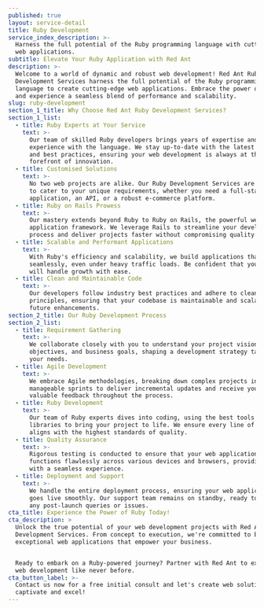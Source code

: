 ```yaml
---
published: true
layout: service-detail
title: Ruby Development
service_index_description: >-
  Harness the full potential of the Ruby programming language with cutting-edge
  web applications.
subtitle: Elevate Your Ruby Application with Red Ant
description: >-
  Welcome to a world of dynamic and robust web development! Red Ant Ruby
  Development Services harness the full potential of the Ruby programming
  language to create cutting-edge web applications. Embrace the power of Ruby
  and experience a seamless blend of performance and scalability.
slug: ruby-development
section_1_title: Why Choose Red Ant Ruby Development Services?
section_1_list:
  - title: Ruby Experts at Your Service
    text: >-
      Our team of skilled Ruby developers brings years of expertise and hands-on
      experience with the language. We stay up-to-date with the latest trends
      and best practices, ensuring your web development is always at the
      forefront of innovation.
  - title: Customised Solutions
    text: >-
      No two web projects are alike. Our Ruby Development Services are designed
      to cater to your unique requirements, whether you need a full-stack web
      application, an API, or a robust e-commerce platform.
  - title: Ruby on Rails Prowess
    text: >-
      Our mastery extends beyond Ruby to Ruby on Rails, the powerful web
      application framework. We leverage Rails to streamline your development
      process and deliver projects faster without compromising quality.
  - title: Scalable and Performant Applications
    text: >-
      With Ruby's efficiency and scalability, we build applications that perform
      seamlessly, even under heavy traffic loads. Be confident that your web app
      will handle growth with ease.
  - title: Clean and Maintainable Code
    text: >-
      Our developers follow industry best practices and adhere to clean code
      principles, ensuring that your codebase is maintainable and scalable for
      future enhancements.
section_2_title: Our Ruby Development Process
section_2_list:
  - title: Requirement Gathering
    text: >-
      We collaborate closely with you to understand your project vision,
      objectives, and business goals, shaping a development strategy tailored to
      your needs.
  - title: Agile Development
    text: >-
      We embrace Agile methodologies, breaking down complex projects into
      manageable sprints to deliver incremental updates and receive your
      valuable feedback throughout the process.
  - title: Ruby Development
    text: >-
      Our team of Ruby experts dives into coding, using the best tools and
      libraries to bring your project to life. We ensure every line of code
      aligns with the highest standards of quality.
  - title: Quality Assurance
    text: >-
      Rigorous testing is conducted to ensure that your web application
      functions flawlessly across various devices and browsers, providing users
      with a seamless experience.
  - title: Deployment and Support
    text: >-
      We handle the entire deployment process, ensuring your web application
      goes live smoothly. Our support team remains on standby, ready to address
      any post-launch queries or issues.
cta_title: Experience the Power of Ruby Today!
cta_description: >
  Unlock the true potential of your web development projects with Red Ant Ruby
  Development Services. From concept to execution, we're committed to building
  exceptional web applications that empower your business.


  Ready to embark on a Ruby-powered journey? Partner with Red Ant to experience
  web development like never before.
cta_button_label: >-
  Contact us now for a free initial consult and let's create web solutions that
  captivate and excel!
---
```



